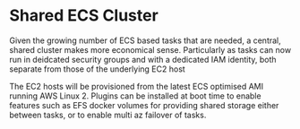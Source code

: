 # Shared ECS Cluster
Given the growing number of ECS based tasks that are needed, a central, shared cluster makes more economical sense.
Particularly as tasks can now run in deidcated security groups and with a dedicated IAM identity, both separate from those of the underlying EC2 host

The EC2 hosts will be provisioned from the latest ECS optimised AMI running AWS Linux 2.
Plugins can be installed at boot time to enable features such as EFS docker volumes for providing shared storage either between
tasks, or to enable multi az failover of tasks.